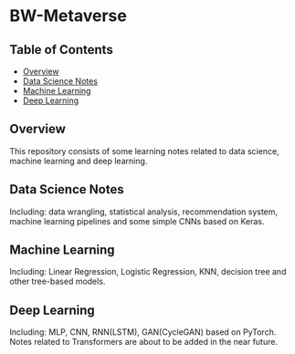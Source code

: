 # BW-Metaverse

## Table of Contents
- [Overview](#overview)
- [Data Science Notes](#data-science-notes)
- [Machine Learning](#machine-learning)
- [Deep Learning](#deep-learning)


## Overview
This repository consists of some learning notes related to data science, machine learning and deep learning.

## Data Science Notes
Including: data wrangling, statistical analysis, recommendation system, machine learning pipelines and some simple CNNs based on Keras.

## Machine Learning
Including: Linear Regression, Logistic Regression, KNN, decision tree and other tree-based models.

## Deep Learning
Including: MLP, CNN, RNN(LSTM), GAN(CycleGAN) based on PyTorch. Notes related to Transformers are about to be added in the near future.
